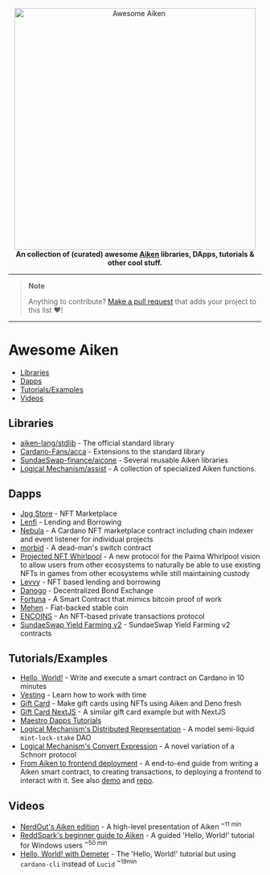 <p align="center">
    <img src=".github/awesome-aiken.png" alt="Awesome Aiken" width="480"/>
    <br/>
    <strong>An collection of (curated) awesome <a href="https://aiken-lang.org" alt="aiken-lang.org"/>Aiken</a> libraries, DApps, tutorials & other cool stuff.</strong>
</p>

---

> **Note**
>
> Anything to contribute? [Make a pull request](https://github.com/aiken-lang/awesome-aiken/pulls) that adds your project to this list :heart:!

---

# Awesome Aiken

- [Libraries](#Libraries)
- [Dapps](#Dapps)
- [Tutorials/Examples](#tutorialsexamples)
- [Videos](#Videos)

## Libraries

- [aiken-lang/stdlib](https://github.com/aiken-lang/stdlib) - The official standard library
- [Cardano-Fans/acca](https://github.com/Cardano-Fans/acca) - Extensions to the standard library
- [SundaeSwap-finance/aicone](https://github.com/SundaeSwap-finance/aicone) - Several reusable Aiken libraries
- [Logical Mechanism/assist](https://github.com/logicalmechanism/assist) - A collection of specialized Aiken functions.

## Dapps

- [Jpg Store](https://github.com/jpg-store/contracts-v3) - NFT Marketplace
- [Lenfi](https://github.com/lenfiLabs/lenfi-smart-contracts) - Lending and Borrowing
- [Nebula](https://github.com/spacebudz/nebula/tree/main/contract/src/nebula) - A Cardano NFT marketplace contract including chain indexer and event listener for individual projects
- [morbid](https://github.com/ariady-putra/morbid) - A dead-man's switch contract
- [Projected NFT Whirlpool](https://github.com/dcSpark/projected-nft-whirlpool) - A new protocol for the Paima Whirlpool vision to allow users from other ecosystems to naturally be able to use existing NFTs in games from other ecosystems while still maintaining custody
- [Levvy](https://levvy.fi/) - NFT based lending and borrowing
- [Danogo](https://danogo.io/) - Decentralized Bond Exchange
- [Fortuna](https://github.com/aiken-lang/fortuna) - A Smart Contract that mimics bitcoin proof of work
- [Mehen](https://mehen.io) - Fiat-backed stable coin
- [ENCOINS](https://github.com/encryptedcoins/encoins-core-aiken) - An NFT-based private transactions protocol
- [SundaeSwap Yield Farming v2](https://github.com/SundaeSwap-finance/sundae-yield-v2) - SundaeSwap Yield Farming v2 contracts


## Tutorials/Examples

- [Hello, World!](https://aiken-lang.org/example--hello-world) - Write and execute a smart contract on Cardano in 10 minutes
- [Vesting](https://aiken-lang.org/example--vesting) - Learn how to work with time
- [Gift Card](https://aiken-lang.org/example--gift-card) - Make gift cards using NFTs using Aiken and Deno fresh
- [Gift Card NextJS](https://github.com/adalicious/aiken-gift-card) - A similar gift card example but with NextJS
- [Maestro Dapps Tutorials](https://github.com/maestro-org/dapp-platform-tutorials/tree/main/bets)
- [Logical Mechanism's Distributed Representation](https://github.com/logicalmechanism/distributed_representation) - A model semi-liquid `mint-lock-stake` DAO
- [Logical Mechanism's Convert Expression](https://github.com/logicalmechanism/convert-expression) - A novel variation of a Schnorr protocol
- [From Aiken to frontend deployment](https://meshjs.dev/guides/aiken) - A end-to-end guide from writing a Aiken smart contract, to creating transactions, to deploying a frontend to interact with it. See also [demo](https://aiken-next-ts-template.vercel.app/) and [repo](https://github.com/MeshJS/aiken-next-ts-template).

## Videos

- [NerdOut's Aiken edition](https://www.youtube.com/watch?v=9wbQ33uzwsc&pp=ygUNQWlrZW4gY2FyZGFubw%3D%3D) - A high-level presentation of Aiken <sup> ~11 min</sup>
- [ReddSpark's beginner guide to Aiken](https://www.youtube.com/watch?v=-H5llvQdpRw&pp=ygUPcmVkZHNwYXJrIGFpa2Vu) - A guided 'Hello, World!' tutorial for Windows users <sup> ~50 min</sup>
- [Hello, World! with Demeter](https://twitter.com/i/status/1652846950251732993) - The 'Hello, World!' tutorial but using `cardano-cli` instead of `Lucid` <sup> ~19min</sup>
